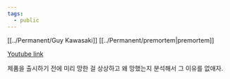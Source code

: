 ```yaml
---
tags:
  - public
---
```

[[../Permanent/Guy Kawasaki]]
[[../Permanent/premortem|premortem]]

[Youtube link](https://www.youtube.com/watch?v=zN-PT8PYjTo)

제품을 출시하기 전에 미리 망한 걸 상상하고 왜 망했는지 분석해서 그 이유를 없애자.
